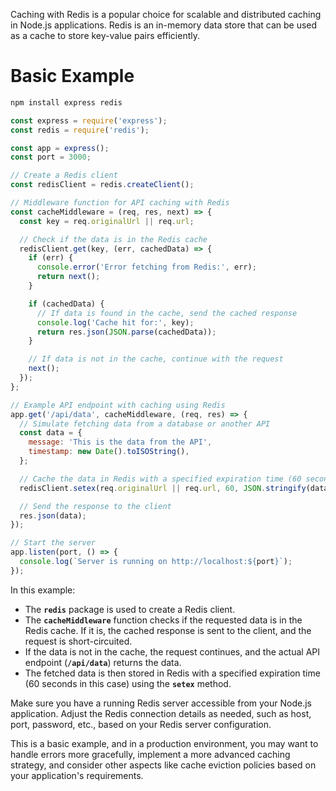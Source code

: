 Caching with Redis is a popular choice for scalable and distributed caching in Node.js applications. Redis is an in-memory data store that can be used as a cache to store key-value pairs efficiently.

# Basic Example

```bash
npm install express redis
```

```jsx
const express = require('express');
const redis = require('redis');

const app = express();
const port = 3000;

// Create a Redis client
const redisClient = redis.createClient();

// Middleware function for API caching with Redis
const cacheMiddleware = (req, res, next) => {
  const key = req.originalUrl || req.url;

  // Check if the data is in the Redis cache
  redisClient.get(key, (err, cachedData) => {
    if (err) {
      console.error('Error fetching from Redis:', err);
      return next();
    }

    if (cachedData) {
      // If data is found in the cache, send the cached response
      console.log('Cache hit for:', key);
      return res.json(JSON.parse(cachedData));
    }

    // If data is not in the cache, continue with the request
    next();
  });
};

// Example API endpoint with caching using Redis
app.get('/api/data', cacheMiddleware, (req, res) => {
  // Simulate fetching data from a database or another API
  const data = {
    message: 'This is the data from the API',
    timestamp: new Date().toISOString(),
  };

  // Cache the data in Redis with a specified expiration time (60 seconds in this case)
  redisClient.setex(req.originalUrl || req.url, 60, JSON.stringify(data));

  // Send the response to the client
  res.json(data);
});

// Start the server
app.listen(port, () => {
  console.log(`Server is running on http://localhost:${port}`);
});
```

In this example:

- The **`redis`** package is used to create a Redis client.
- The **`cacheMiddleware`** function checks if the requested data is in the Redis cache. If it is, the cached response is sent to the client, and the request is short-circuited.
- If the data is not in the cache, the request continues, and the actual API endpoint (**`/api/data`**) returns the data.
- The fetched data is then stored in Redis with a specified expiration time (60 seconds in this case) using the **`setex`** method.

Make sure you have a running Redis server accessible from your Node.js application. Adjust the Redis connection details as needed, such as host, port, password, etc., based on your Redis server configuration.

This is a basic example, and in a production environment, you may want to handle errors more gracefully, implement a more advanced caching strategy, and consider other aspects like cache eviction policies based on your application's requirements.